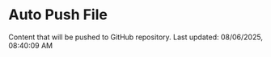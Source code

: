 # Auto Push File

Content that will be pushed to GitHub repository.
Last updated: 08/06/2025, 08:40:09 AM